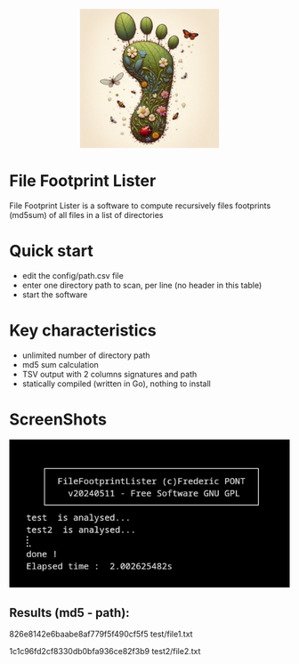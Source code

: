 <p align="center">
<img src="src/images/footprint.png" alt="drawing" width="250" height="250" />
</p>

#  File Footprint Lister
File Footprint Lister is a software to compute recursively files footprints (md5sum) of all files in a list of directories

# Quick start
- edit the config/path.csv file
- enter one directory path to scan, per line (no header in this table)
- start the software

# Key characteristics
- unlimited number of directory path
- md5 sum calculation
- TSV output with 2 columns signatures and path
- statically compiled (written in Go), nothing to install 

# ScreenShots
![CLI](src/images/screenshot.png)

## Results (md5 - path):

826e8142e6baabe8af779f5f490cf5f5	test/file1.txt

1c1c96fd2cf8330db0bfa936ce82f3b9	test2/file2.txt